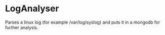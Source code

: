 LogAnalyser
===========

Parses a linux log (for example /var/log/syslog) and puts it in a mongodb for further analysis.
